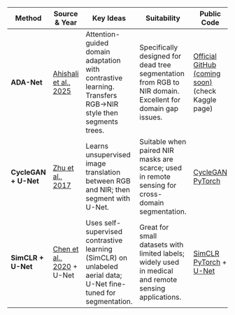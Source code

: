 | **Method**       | **Source & Year**                                                                 | **Key Ideas**                                                                                                    | **Suitability**                                                                                           | **Public Code**                                                                                     | **Performance**                                                                   | **Implementation Effort**                                                   | **Pros**                                                                                         | **Cons**                                                                                          |
|------------------|------------------------------------------------------------------------------------|------------------------------------------------------------------------------------------------------------------|------------------------------------------------------------------------------------------------------------|------------------------------------------------------------------------------------------------------|----------------------------------------------------------------------------------|----------------------------------------------------------------------------------|--------------------------------------------------------------------------------------------------|--------------------------------------------------------------------------------------------------|
| **ADA-Net**      | [Ahishali et al., 2025](https://arxiv.org/abs/2504.04271)                         | Attention-guided domain adaptation with contrastive learning. Transfers RGB→NIR style then segments trees.     | Specifically designed for dead tree segmentation from RGB to NIR domain. Excellent for domain gap issues. | [Official GitHub (coming soon)](https://github.com/meteahishali/ADA-Net) (check Kaggle page)        | Outperforms baselines (U-Net, DeepLab) by 5–10% IoU on small-data forest segmentation.          | Moderate; training GAN + segmentor needs tuning; well-targeted for your dataset.   | Handles small data well; domain shift aware; strong generalization.                           | Complex pipeline; requires image translation model; implementation may be non-trivial.           |
| **CycleGAN + U-Net** | [Zhu et al., 2017](https://arxiv.org/abs/1703.10593)                         | Learns unsupervised image translation between RGB and NIR; then segment with U-Net.                            | Suitable when paired NIR masks are scarce; used in remote sensing for cross-domain segmentation.           | [CycleGAN PyTorch](https://github.com/junyanz/pytorch-CycleGAN-and-pix2pix)                         | Moderate success (~70–80% IoU); depends on translation fidelity and U-Net quality.              | High; two-stage training: GAN (CycleGAN), then segmentor.                        | Flexible for domain shift; widely used and easy-to-find codebases.                           | Requires domain-specific tuning; risk of mode collapse or poor translation.                     |
| **SimCLR + U-Net**  | [Chen et al., 2020](https://arxiv.org/abs/2002.05709) + U-Net                  | Uses self-supervised contrastive learning (SimCLR) on unlabeled aerial data; U-Net fine-tuned for segmentation. | Great for small datasets with limited labels; widely used in medical and remote sensing applications.       | [SimCLR PyTorch](https://github.com/sthalles/SimCLR) + [U-Net](https://github.com/milesial/Pytorch-UNet) | Strong performance on small-data tasks (up to +10% IoU vs vanilla U-Net in some cases).         | Moderate; requires contrastive pretraining, then segmentation fine-tuning.      | Label-efficient; improves generalization; reuses simple segmentor (U-Net).                  | Needs careful contrastive augmentation; pretraining phase adds complexity.                      |
